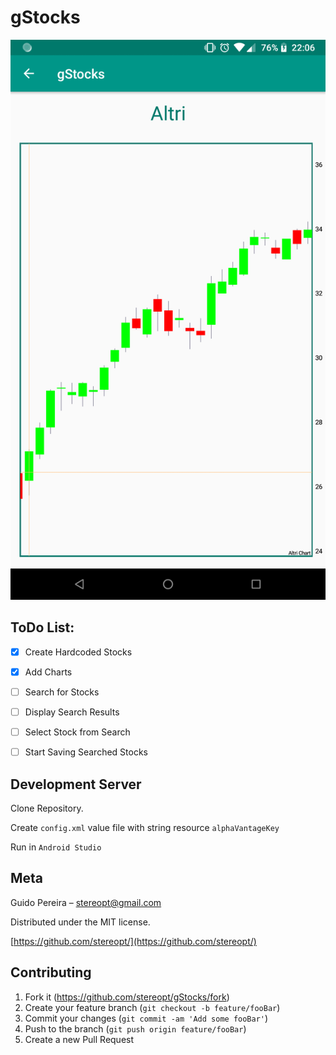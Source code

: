 # gStocks

![gStocks](https://raw.githubusercontent.com/StereoPT/gStocks/master/screens/gStocks_001.png)


## ToDo List:

- [x] Create Hardcoded Stocks  
- [x] Add Charts
- [ ] Search for Stocks
- [ ] Display Search Results
- [ ] Select Stock from Search
- [ ] Start Saving Searched Stocks


## Development Server

Clone Repository.

Create `config.xml` value file with string resource `alphaVantageKey`

Run in `Android Studio`


## Meta

Guido Pereira – stereopt@gmail.com

Distributed under the MIT license.

[https://github.com/stereopt/](https://github.com/stereopt/)


## Contributing

1. Fork it (<https://github.com/stereopt/gStocks/fork>)
2. Create your feature branch (`git checkout -b feature/fooBar`)
3. Commit your changes (`git commit -am 'Add some fooBar'`)
4. Push to the branch (`git push origin feature/fooBar`)
5. Create a new Pull Request
